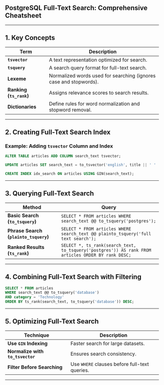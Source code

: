 ## **PostgreSQL Full-Text Search: Comprehensive Cheatsheet**  

---

## **1. Key Concepts**  
| Term | Description |
|------|-------------|
| **`tsvector`** | A text representation optimized for search. |
| **`tsquery`** | A search query format for full-text search. |
| **Lexeme** | Normalized words used for searching (ignores case and stopwords). |
| **Ranking (`ts_rank`)** | Assigns relevance scores to search results. |
| **Dictionaries** | Define rules for word normalization and stopword removal. |

---

## **2. Creating Full-Text Search Index**  
### **Example: Adding `tsvector` Column and Index**  
```sql
ALTER TABLE articles ADD COLUMN search_text tsvector;

UPDATE articles SET search_text = to_tsvector('english', title || ' ' || content);

CREATE INDEX idx_search ON articles USING GIN(search_text);
```

---

## **3. Querying Full-Text Search**  
| Method | Query |
|--------|-------|
| **Basic Search (`to_tsquery`)** | `SELECT * FROM articles WHERE search_text @@ to_tsquery('postgres');` |
| **Phrase Search (`plainto_tsquery`)** | `SELECT * FROM articles WHERE search_text @@ plainto_tsquery('full text search');` |
| **Ranked Results (`ts_rank`)** | `SELECT *, ts_rank(search_text, to_tsquery('postgres')) AS rank FROM articles ORDER BY rank DESC;` |

---

## **4. Combining Full-Text Search with Filtering**  
```sql
SELECT * FROM articles 
WHERE search_text @@ to_tsquery('database') 
AND category = 'Technology' 
ORDER BY ts_rank(search_text, to_tsquery('database')) DESC;
```

---

## **5. Optimizing Full-Text Search**  
| Technique | Description |
|-----------|-------------|
| **Use `GIN` Indexing** | Faster search for large datasets. |
| **Normalize with `to_tsvector`** | Ensures search consistency. |
| **Filter Before Searching** | Use `WHERE` clauses before full-text queries. |

---
